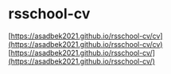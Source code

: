 # rsschool-cv


[https://asadbek2021.github.io/rsschool-cv/cv](https://asadbek2021.github.io/rsschool-cv/cv)
[https://asadbek2021.github.io/rsschool-cv/](https://asadbek2021.github.io/rsschool-cv/)
